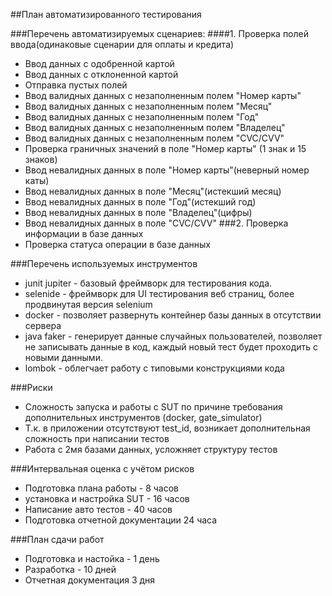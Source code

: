 ##План автоматизированного тестирования

###Перечень автоматизируемых сценариев:
####1. Проверка полей ввода(одинаковые сценарии для оплаты и кредита)
* Ввод данных с одобренной картой
* Ввод данных с отклоненной картой
* Отправка пустых полей
* Ввод валидных данных с незаполненным полем "Номер карты"
* Ввод валидных данных с незаполненным полем "Месяц"
* Ввод валидных данных с незаполненным полем "Год"
* Ввод валидных данных с незаполненным полем "Владелец"
* Ввод валидных данных с незаполненным полем "CVC/CVV"
* Проверка граничных значений в поле "Номер карты" (1 знак и 15 знаков)
* Ввод невалидных данных в поле "Номер карты"(неверный номер каты)
* Ввод невалидных данных в поле "Месяц"(истекший месяц)
* Ввод невалидных данных в поле "Год"(истекший год)
* Ввод невалидных данных в поле "Владелец"(цифры)
* Ввод невалидных данных в поле "CVC/CVV"
###2. Проверка информации в базе данных
* Проверка статуса операции в базе данных

###Перечень используемых инструментов
* junit jupiter - базовый фреймворк для тестирования кода.
* selenide - фреймворк для UI тестирования веб страниц,
  более продвинутая версия selenium
* docker - позволяет развернуть контейнер базы данных в отсутствии сервера
* java faker - генерирует данные случайных пользователей,
  позволяет не записывать данные в код, каждый новый тест будет проходить с новыми данными.
* lombok - облегчает работу с типовыми конструкциями кода

###Риски
* Сложность запуска и работы с SUT по причине требования дополнительных инструментов (docker, gate_simulator)
* Т.к. в приложении отсутствуют test_id, возникает дополнительная сложность при написании тестов
* Работа с 2мя базами данных, усложняет структуру тестов

###Интервальная оценка с учётом рисков
* Подготовка плана работы - 8 часов
* установка и настройка SUT - 16 часов
* Написание авто тестов - 40 часов
* Подготовка отчетной документации 24 часа

###План сдачи работ
* Подготовка и настойка - 1 день
* Разработка - 10 дней
* Отчетная документация 3 дня